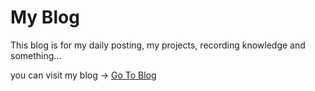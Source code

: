 # My Blog
This blog is for my daily posting, my projects, recording knowledge and something...

you can visit my blog -> [Go To Blog](http://mink-blog.vercel.app "Click to visit")